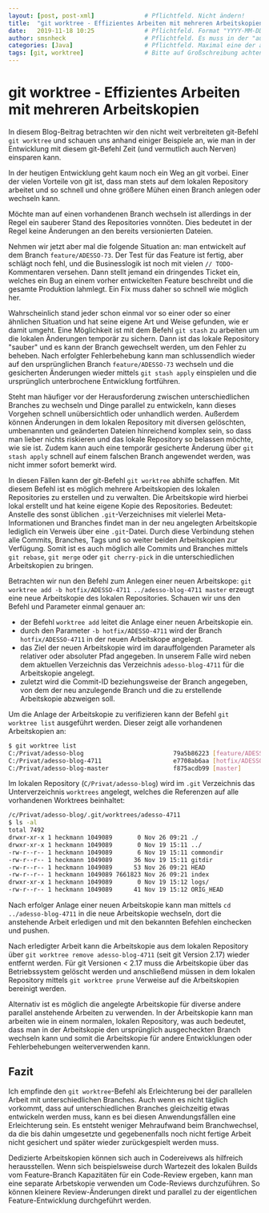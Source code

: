 ```yaml
---
layout: [post, post-xml]              # Pflichtfeld. Nicht ändern!
title:  "git worktree - Effizientes Arbeiten mit mehreren Arbeitskopien"         # Pflichtfeld. Bitte einen Titel für den Blog Post angeben.
date:   2019-11-18 10:25              # Pflichtfeld. Format "YYYY-MM-DD HH:MM". Muss für Veröffentlichung in der Vergangenheit liegen. (Für Preview egal)
author: smsnheck                      # Pflichtfeld. Es muss in der "authors.yml" einen Eintrag mit diesem Namen geben.
categories: [Java]                    # Pflichtfeld. Maximal eine der angegebenen Kategorien verwenden.
tags: [git, worktree]                 # Bitte auf Großschreibung achten.
---
```


# git worktree - Effizientes Arbeiten mit mehreren Arbeitskopien

In diesem Blog-Beitrag betrachten wir den nicht weit verbreiteten git-Befehl `git worktree` und schauen uns anhand einiger Beispiele an, wie man in der Entwicklung mit diesem git-Befehl Zeit (und vermutlich auch Nerven) einsparen kann. 

In der heutigen Entwicklung geht kaum noch ein Weg an git vorbei. 
Einer der vielen Vorteile von git ist, dass man stets auf dem lokalen Repository arbeitet und so schnell und ohne größere Mühen einen Branch anlegen oder wechseln kann. 


Möchte man auf einen vorhandenen Branch wechseln ist allerdings in der Regel ein sauberer Stand des Repositories vonnöten. 
Dies bedeutet in der Regel keine Änderungen an den bereits versionierten Dateien. 

Nehmen wir jetzt aber mal die folgende Situation an: man entwickelt auf dem Branch `feature/ADESSO-73`. 
Der Test für das Feature ist fertig, aber schlägt noch fehl, und die Businesslogik ist noch mit vielen `// TODO`-Kommentaren versehen. 
Dann stellt jemand ein dringendes Ticket ein, welches ein Bug an einem vorher entwickelten Feature beschreibt und die gesamte Produktion lahmlegt. 
Ein Fix muss daher so schnell wie möglich her. 


Wahrscheinlich stand jeder schon einmal vor so einer oder so einer ähnlichen Situation und hat seine eigene Art und Weise gefunden, wie er damit umgeht. 
Eine Möglichkeit ist mit dem Befehl `git stash` zu arbeiten um die lokalen Änderungen temporär zu sichern. 
Dann ist das lokale Repository "sauber" und es kann der Branch gewechselt werden, um den Fehler zu beheben. 
Nach erfolgter Fehlerbehebung kann man schlussendlich wieder auf den ursprünglichen Branch `feature/ADESSO-73` wechseln und die gesicherten Änderungen wieder mittels `git stash apply` einspielen und die ursprünglich unterbrochene Entwicklung fortführen.


Steht man häufiger vor der Herausforderung zwischen unterschiedlichen Branches zu wechseln und Dinge parallel zu entwickeln, kann dieses Vorgehen schnell unübersichtlich oder unhandlich werden. 
Außerdem können Änderungen in dem lokalen Repository mit diversen gelöschten, umbenannten und geänderten Dateien hinreichend komplex sein, so dass man lieber nichts riskieren und das lokale Repository so belassen möchte, wie sie ist. 
Zudem kann auch eine temporär gesicherte Änderung über `git stash apply` schnell auf einem falschen Branch angewendet werden, was nicht immer sofort bemerkt wird. 


In diesen Fällen kann der git-Befehl `git worktree` abhilfe schaffen. 
Mit diesem Befehl ist es möglich mehrere Arbeitskopien des lokalen Repositories zu erstellen und zu verwalten. 
Die Arbeitskopie wird hierbei lokal erstellt und hat keine eigene Kopie des Repositories. 
Bedeutet: Anstelle des sonst üblichen `.git`-Verzeichnises mit vielerlei Meta-Informationen und Branches findet man in der neu angelegten Arbeitskopie lediglich ein Verweis über eine `.git`-Datei. 
Durch diese Verbindung stehen alle Commits, Branches, Tags und so weiter beiden Arbeitskopien zur Verfügung. 
Somit ist es auch möglich alle Commits und Branches mittels `git rebase`, `git merge` oder `git cherry-pick` in die unterschiedlichen Arbeitskopien zu bringen. 

Betrachten wir nun den Befehl zum Anlegen einer neuen Arbeitskope: 
`git worktree add -b hotfix/ADESSO-4711 ../adesso-blog-4711 master` erzeugt eine neue Arbeitskopie des lokalen Repositories. 
Schauen wir uns den Befehl und Parameter einmal genauer an: 

* der Befehl `worktree add` leitet die Anlage einer neuen Arbeitskopie ein. 
* durch den Parameter `-b hotfix/ADESSO-4711` wird der Branch `hotfix/ADESSO-4711` in der neuen Arbeitskope angelegt. 
* das Ziel der neuen Arbeitskopie wird im darauffolgenden Parameter als relativer oder absoluter Pfad angegeben. In unserem Falle wird neben dem aktuellen Verzeichnis das Verzeichnis `adesso-blog-4711` für die Arbeitskopie angelegt. 
* zuletzt wird die Commit-ID beziehungsweise der Branch angegeben, von dem der neu anzulegende Branch und die zu erstellende Arbeitskopie abzweigen soll. 


Um die Anlage der Arbeitskopie zu verifizieren kann der Befehl `git worktree list` ausgeführt werden. 
Dieser zeigt alle vorhandenen Arbeitskopien an: 

```bash
$ git worktree list
C:/Privat/adesso-blog                         79a5b86223 [feature/ADESSO-73]
C:/Privat/adesso-blog-4711                    e7708ab6aa [hotfix/ADESSO-4711]
C:/Privat/adesso-blog-master                  f875acdb99 [master]
```

Im lokalen Repository (`C/Privat/adesso-blog`) wird im `.git` Verzeichnis das Unterverzeichnis `worktrees` angelegt, welches die Referenzen auf alle vorhandenen Worktrees beinhaltet:

```bash
/c/Privat/adesso-blog/.git/worktrees/adesso-4711
$ ls -al
total 7492
drwxr-xr-x 1 heckmann 1049089       0 Nov 26 09:21 ./
drwxr-xr-x 1 heckmann 1049089       0 Nov 19 15:11 ../
-rw-r--r-- 1 heckmann 1049089       6 Nov 19 15:11 commondir
-rw-r--r-- 1 heckmann 1049089      36 Nov 19 15:11 gitdir
-rw-r--r-- 1 heckmann 1049089      53 Nov 26 09:21 HEAD
-rw-r--r-- 1 heckmann 1049089 7661823 Nov 26 09:21 index
drwxr-xr-x 1 heckmann 1049089       0 Nov 19 15:12 logs/
-rw-r--r-- 1 heckmann 1049089      41 Nov 19 15:12 ORIG_HEAD
```

Nach erfolger Anlage einer neuen Arbeitskopie kann man mittels `cd ../adesso-blog-4711` in die neue Arbeitskopie wechseln, dort die anstehende Arbeit erledigen und mit den bekannten Befehlen einchecken und pushen. 


Nach erledigter Arbeit kann die Arbeitskopie aus dem lokalen Repository über `git worktree remove adesso-blog-4711` (seit git Version 2.17) wieder entfernt werden. 
Für git Versionen < 2.17 muss die Arbeitskopie über das Betriebssystem gelöscht werden und anschließend müssen in dem lokalen Repository mittels `git worktree prune` Verweise auf die Arbeitskopien bereinigt werden. 

Alternativ ist es möglich die angelegte Arbeitskopie für diverse andere parallel anstehende Arbeiten zu verwenden. 
In der Arbeitskopie kann man arbeiten wie in einem normalen, lokalen Repository, was auch bedeutet, dass man in der Arbeitskopie den ursprünglich ausgecheckten Branch wechseln kann und somit die Arbeitskopie für andere Entwicklungen oder Fehlerbehebungen weiterverwenden kann.


## Fazit
Ich empfinde den `git worktree`-Befehl als Erleichterung bei der parallelen Arbeit mit unterschiedlichen Branches. 
Auch wenn es nicht täglich vorkommt, dass auf unterschiedlichen Branches gleichzeitig etwas entwickeln werden muss, kann es bei diesen Anwendungsfällen eine Erleichterung sein. 
Es entsteht weniger Mehraufwand beim Branchwechsel, da die bis dahin umgesetzte und gegebenenfalls noch nicht fertige Arbeit nicht gesichert und später wieder zurückgespielt werden muss. 

Dedizierte Arbeitskopien können sich auch in Codereivews als hilfreich herausstellen. 
Wenn sich beispielsweise durch Wartezeit des lokalen Builds vom Feature-Branch Kapazitäten für ein Code-Review ergeben, kann man eine separate Arbetskopie verwenden um Code-Reviews durchzuführen. 
So können kleinere Review-Änderungen direkt und parallel zu der eigentlichen Feature-Entwicklung durchgeführt werden. 
